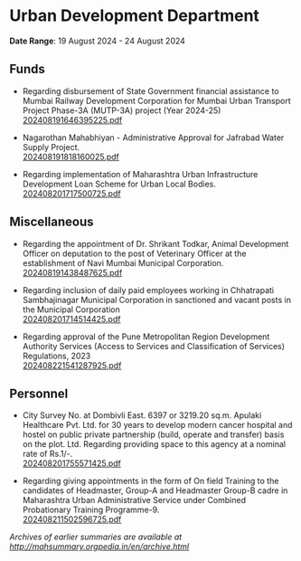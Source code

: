 # Urban Development Department

**Date Range**: 19 August 2024 - 24 August 2024


## Funds
- Regarding disbursement of State Government financial assistance to Mumbai Railway Development Corporation for Mumbai Urban Transport Project Phase-3A (MUTP-3A) project (Year 2024-25)\
  [202408191646395225.pdf](https://gr.maharashtra.gov.in/Site/Upload/Government%20Resolutions/English/202408191646395225.pdf)

- Nagarothan Mahabhiyan - Administrative Approval for Jafrabad Water Supply Project.\
  [202408191818160025.pdf](https://gr.maharashtra.gov.in/Site/Upload/Government%20Resolutions/English/202408191818160025.pdf)

- Regarding implementation of Maharashtra Urban Infrastructure Development Loan Scheme for Urban Local Bodies.\
  [202408201717500725.pdf](https://gr.maharashtra.gov.in/Site/Upload/Government%20Resolutions/English/202408201717500725.pdf)

## Miscellaneous
- Regarding the appointment of Dr. Shrikant Todkar, Animal Development Officer on deputation to the post of Veterinary Officer at the establishment of Navi Mumbai Municipal Corporation.\
  [202408191438487625.pdf](https://gr.maharashtra.gov.in/Site/Upload/Government%20Resolutions/English/202408191438487625.pdf)

- Regarding inclusion of daily paid employees working in Chhatrapati Sambhajinagar Municipal Corporation in sanctioned and vacant posts in the Municipal Corporation\
  [202408201714514425.pdf](https://gr.maharashtra.gov.in/Site/Upload/Government%20Resolutions/English/202408201714514425.pdf)

- Regarding approval of the Pune Metropolitan Region Development Authority Services (Access to Services and Classification of Services) Regulations, 2023\
  [202408221541287925.pdf](https://gr.maharashtra.gov.in/Site/Upload/Government%20Resolutions/English/202408221541287925.pdf)

## Personnel
- City Survey No. at Dombivli East. 6397 or 3219.20 sq.m. Apulaki Healthcare Pvt. Ltd. for 30 years to develop modern cancer hospital and hostel on public private partnership (build, operate and transfer) basis on the plot. Ltd. Regarding providing space to this agency at a nominal rate of Rs.1/-.\
  [202408201755571425.pdf](https://gr.maharashtra.gov.in/Site/Upload/Government%20Resolutions/English/202408201755571425.pdf)

- Regarding giving appointments in the form of On field Training to the candidates of Headmaster, Group-A and Headmaster Group-B cadre in Maharashtra Urban Administrative Service under Combined Probationary Training Programme-9.\
  [202408211502596725.pdf](https://gr.maharashtra.gov.in/Site/Upload/Government%20Resolutions/English/202408211502596725.pdf)


*Archives of earlier summaries are available at http://mahsummary.orgpedia.in/en/archive.html*